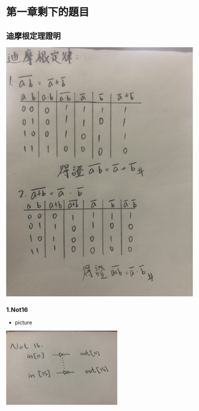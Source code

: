 # 第一章剩下的題目
## 迪摩根定理證明
<img src="img/迪摩根定理證明.jpg">

### 1.Not16
* picture
<img src="img/Not16.jpg" width="300" height="200"  align=center /> 

